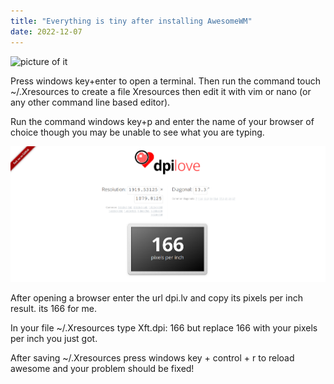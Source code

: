 ```yaml
---
title: "Everything is tiny after installing AwesomeWM"
date: 2022-12-07
---
```


![picture of it](https://i.redd.it/p8k2wq7ntxv91.png)

Press windows key+enter to open a terminal. Then run the command touch ~/.Xresources to create a file Xresources then edit it with vim or nano (or any other command line based editor).

Run the command windows key+p and enter the name of your browser of choice though you may be unable to see what you are typing.

![dpi.lv screenshot](/assets/dpi.lv.png)

After opening a browser enter the url dpi.lv and copy its pixels per inch result. its 166 for me.

In your file ~/.Xresources type Xft.dpi: 166 but replace 166 with your pixels per inch you just got.

After saving ~/.Xresources press windows key + control + r to reload awesome and your problem should be fixed!